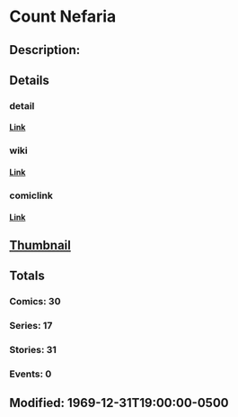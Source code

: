 # Count Nefaria
## Description: 
## Details
### detail
#### [Link](http://marvel.com/characters/2696/count_nefaria?utm_campaign=apiRef&utm_source=225578a89fc76f3d20fbffda5d17a88d)
### wiki
#### [Link](http://marvel.com/universe/Count_Nefaria?utm_campaign=apiRef&utm_source=225578a89fc76f3d20fbffda5d17a88d)
### comiclink
#### [Link](http://marvel.com/comics/characters/1009249/count_nefaria?utm_campaign=apiRef&utm_source=225578a89fc76f3d20fbffda5d17a88d)
## [Thumbnail](http://i.annihil.us/u/prod/marvel/i/mg/f/a0/4c00405d04674.jpg)
## Totals
### Comics: 30
### Series: 17
### Stories: 31
### Events: 0
## Modified: 1969-12-31T19:00:00-0500